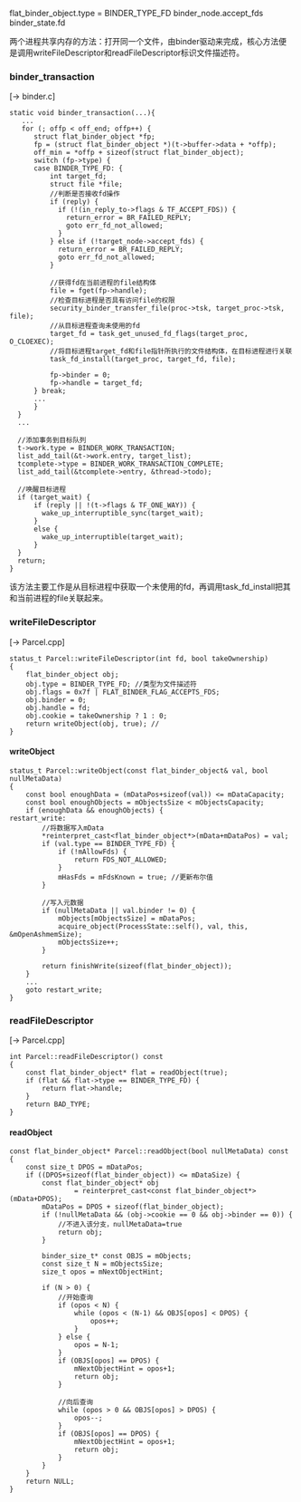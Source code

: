 
flat_binder_object.type = BINDER_TYPE_FD
binder_node.accept_fds
binder_state.fd


两个进程共享内存的方法：打开同一个文件，由binder驱动来完成，核心方法便是调用writeFileDescriptor和readFileDescriptor标识文件描述符。


### binder_transaction
[-> binder.c]

    static void binder_transaction(...){
       ...
       for (; offp < off_end; offp++) {
          struct flat_binder_object *fp;
          fp = (struct flat_binder_object *)(t->buffer->data + *offp);
          off_min = *offp + sizeof(struct flat_binder_object);
          switch (fp->type) {
          case BINDER_TYPE_FD: {
              int target_fd;
              struct file *file;
              //判断是否接收fd操作
              if (reply) {
                if (!(in_reply_to->flags & TF_ACCEPT_FDS)) {
                  return_error = BR_FAILED_REPLY;
                  goto err_fd_not_allowed;
                }
              } else if (!target_node->accept_fds) {
                return_error = BR_FAILED_REPLY;
                goto err_fd_not_allowed;
              }
              
              //获得fd在当前进程的file结构体
              file = fget(fp->handle); 
              //检查目标进程是否具有访问file的权限
              security_binder_transfer_file(proc->tsk, target_proc->tsk, file);
              //从目标进程查询未使用的fd
              target_fd = task_get_unused_fd_flags(target_proc, O_CLOEXEC);
              //将目标进程target_fd和file指针所执行的文件结构体，在目标进程进行关联
              task_fd_install(target_proc, target_fd, file);
              
              fp->binder = 0;
              fp->handle = target_fd;
          } break;
          ...
          }
      }
      ...
      
      //添加事务到目标队列
      t->work.type = BINDER_WORK_TRANSACTION;
      list_add_tail(&t->work.entry, target_list);
      tcomplete->type = BINDER_WORK_TRANSACTION_COMPLETE;
      list_add_tail(&tcomplete->entry, &thread->todo);
      
      //唤醒目标进程
      if (target_wait) {
          if (reply || !(t->flags & TF_ONE_WAY)) {
            wake_up_interruptible_sync(target_wait);
          }
          else {
            wake_up_interruptible(target_wait);
          }
      }
      return;
    }


该方法主要工作是从目标进程中获取一个未使用的fd，再调用task_fd_install把其和当前进程的file关联起来。



### writeFileDescriptor
[-> Parcel.cpp]

    status_t Parcel::writeFileDescriptor(int fd, bool takeOwnership)
    {
        flat_binder_object obj;
        obj.type = BINDER_TYPE_FD; //类型为文件描述符
        obj.flags = 0x7f | FLAT_BINDER_FLAG_ACCEPTS_FDS;
        obj.binder = 0;
        obj.handle = fd;
        obj.cookie = takeOwnership ? 1 : 0;
        return writeObject(obj, true); //
    }

####  writeObject

    status_t Parcel::writeObject(const flat_binder_object& val, bool nullMetaData)
    {
        const bool enoughData = (mDataPos+sizeof(val)) <= mDataCapacity;
        const bool enoughObjects = mObjectsSize < mObjectsCapacity;
        if (enoughData && enoughObjects) {
    restart_write:
            //将数据写入mData
            *reinterpret_cast<flat_binder_object*>(mData+mDataPos) = val;
            if (val.type == BINDER_TYPE_FD) {
                if (!mAllowFds) {
                    return FDS_NOT_ALLOWED;
                }
                mHasFds = mFdsKnown = true; //更新布尔值
            }

            //写入元数据
            if (nullMetaData || val.binder != 0) {
                mObjects[mObjectsSize] = mDataPos;
                acquire_object(ProcessState::self(), val, this, &mOpenAshmemSize);
                mObjectsSize++;
            }

            return finishWrite(sizeof(flat_binder_object));
        }
        ...
        goto restart_write;
    }
   
### readFileDescriptor
[-> Parcel.cpp]

    int Parcel::readFileDescriptor() const
    {
        const flat_binder_object* flat = readObject(true);
        if (flat && flat->type == BINDER_TYPE_FD) {
            return flat->handle;
        }
        return BAD_TYPE;
    }

#### readObject

    const flat_binder_object* Parcel::readObject(bool nullMetaData) const
    {
        const size_t DPOS = mDataPos;
        if ((DPOS+sizeof(flat_binder_object)) <= mDataSize) {
            const flat_binder_object* obj
                    = reinterpret_cast<const flat_binder_object*>(mData+DPOS);
            mDataPos = DPOS + sizeof(flat_binder_object);
            if (!nullMetaData && (obj->cookie == 0 && obj->binder == 0)) {
                //不进入该分支，nullMetaData=true
                return obj; 
            }

            binder_size_t* const OBJS = mObjects;
            const size_t N = mObjectsSize;
            size_t opos = mNextObjectHint;

            if (N > 0) {
                //开始查询
                if (opos < N) {
                    while (opos < (N-1) && OBJS[opos] < DPOS) {
                        opos++;
                    }
                } else {
                    opos = N-1;
                }
                if (OBJS[opos] == DPOS) {
                    mNextObjectHint = opos+1;
                    return obj;
                }

                //向后查询
                while (opos > 0 && OBJS[opos] > DPOS) {
                    opos--;
                }
                if (OBJS[opos] == DPOS) {
                    mNextObjectHint = opos+1;
                    return obj;
                }
            }
        }
        return NULL;
    }

